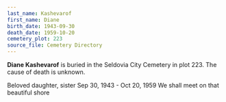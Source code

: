 ```yaml
---
last_name: Kashevarof
first_name: Diane
birth_date: 1943-09-30
death_date: 1959-10-20
cemetery_plot: 223
source_file: Cemetery Directory
---
```

**Diane   Kashevarof** is buried in the Seldovia City Cemetery in plot 223.  The cause of death is unknown.



Beloved daughter, sister Sep 30, 1943 - Oct 20, 1959 We shall meet on that beautiful shore
